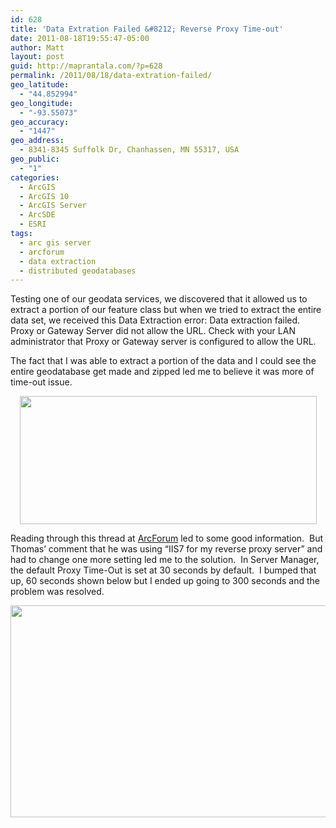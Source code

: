 ```yaml
---
id: 628
title: 'Data Extration Failed &#8212; Reverse Proxy Time-out'
date: 2011-08-18T19:55:47-05:00
author: Matt
layout: post
guid: http://maprantala.com/?p=628
permalink: /2011/08/18/data-extration-failed/
geo_latitude:
  - "44.852994"
geo_longitude:
  - "-93.55073"
geo_accuracy:
  - "1447"
geo_address:
  - 8341-8345 Suffolk Dr, Chanhassen, MN 55317, USA
geo_public:
  - "1"
categories:
  - ArcGIS
  - ArcGIS 10
  - ArcGIS Server
  - ArcSDE
  - ESRI
tags:
  - arc gis server
  - arcforum
  - data extraction
  - distributed geodatabases
---
```

Testing one of our geodata services, we discovered that it allowed us to extract a portion of our feature class but when we tried to extract the entire data set, we received this Data Extraction error: Data extraction failed. Proxy or Gateway Server did not allow the URL. Check with your LAN administrator that Proxy or Gateway server is configured to allow the URL.

The fact that I was able to extract a portion of the data and I could see the entire geodatabase get made and zipped led me to believe it was more of time-out issue.

<p style="text-align:center;">
  <img class="size-full wp-image-629 aligncenter" title="Data Extraction Failed" src="https://i2.wp.com/maprantala.com/wp-content/uploads/2011/08/dataextractionfailed.png?resize=475%2C205" alt="" width="475" height="205" data-recalc-dims="1" />
</p>

Reading through this thread at [ArcForum](http://forums.esri.com/thread.asp?c=158&f=1696&t=273750) led to some good information.  But Thomas&#8217; comment that he was using &#8220;IIS7 for my reverse proxy server&#8221; and had to change one more setting led me to the solution.  In Server Manager, the default Proxy Time-Out is set at 30 seconds by default.  I bumped that up, 60 seconds shown below but I ended up going to 300 seconds and the problem was resolved.

<p style="text-align:center;">
  <a href="https://i0.wp.com/maprantala.com/wp-content/uploads/2011/08/servermanager.jpg"><img class="size-full wp-image-630 aligncenter" title="Server Manager" src="https://i0.wp.com/maprantala.com/wp-content/uploads/2011/08/servermanager.jpg?resize=614%2C339" alt="" width="614" height="339" data-recalc-dims="1" /></a>
</p>

<div id="geo-post-628" class="geo geo-post" style="display: none">
  <span class="latitude">44.852994</span><span class="longitude">-93.55073</span>
</div>